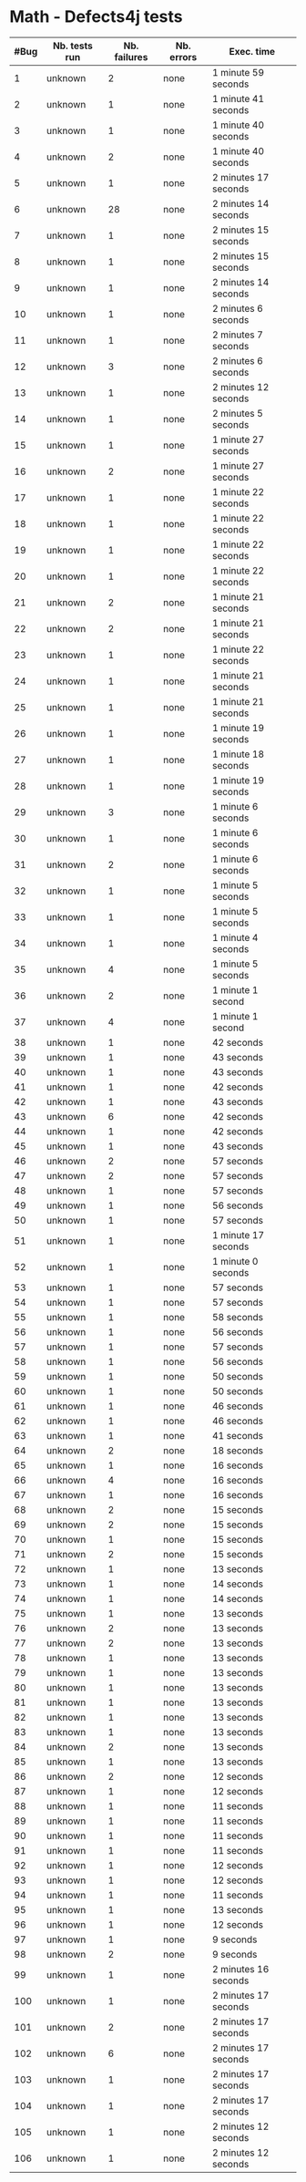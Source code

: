 # Math - Defects4j tests
| #Bug | Nb. tests run | Nb. failures | Nb. errors | Exec. time |
|------|---------------|--------------|------------|------------|
| 1 | unknown |  2 | none |  1 minute 59 seconds |
| 2 | unknown |  1 | none |  1 minute 41 seconds |
| 3 | unknown |  1 | none |  1 minute 40 seconds |
| 4 | unknown |  2 | none |  1 minute 40 seconds |
| 5 | unknown |  1 | none |  2 minutes 17 seconds |
| 6 | unknown |  28 | none |  2 minutes 14 seconds |
| 7 | unknown |  1 | none |  2 minutes 15 seconds |
| 8 | unknown |  1 | none |  2 minutes 15 seconds |
| 9 | unknown |  1 | none |  2 minutes 14 seconds |
| 10 | unknown |  1 | none |  2 minutes 6 seconds |
| 11 | unknown |  1 | none |  2 minutes 7 seconds |
| 12 | unknown |  3 | none |  2 minutes 6 seconds |
| 13 | unknown |  1 | none |  2 minutes 12 seconds |
| 14 | unknown |  1 | none |  2 minutes 5 seconds |
| 15 | unknown |  1 | none |  1 minute 27 seconds |
| 16 | unknown |  2 | none |  1 minute 27 seconds |
| 17 | unknown |  1 | none |  1 minute 22 seconds |
| 18 | unknown |  1 | none |  1 minute 22 seconds |
| 19 | unknown |  1 | none |  1 minute 22 seconds |
| 20 | unknown |  1 | none |  1 minute 22 seconds |
| 21 | unknown |  2 | none |  1 minute 21 seconds |
| 22 | unknown |  2 | none |  1 minute 21 seconds |
| 23 | unknown |  1 | none |  1 minute 22 seconds |
| 24 | unknown |  1 | none |  1 minute 21 seconds |
| 25 | unknown |  1 | none |  1 minute 21 seconds |
| 26 | unknown |  1 | none |  1 minute 19 seconds |
| 27 | unknown |  1 | none |  1 minute 18 seconds |
| 28 | unknown |  1 | none |  1 minute 19 seconds |
| 29 | unknown |  3 | none |  1 minute 6 seconds |
| 30 | unknown |  1 | none |  1 minute 6 seconds |
| 31 | unknown |  2 | none |  1 minute 6 seconds |
| 32 | unknown |  1 | none |  1 minute 5 seconds |
| 33 | unknown |  1 | none |  1 minute 5 seconds |
| 34 | unknown |  1 | none |  1 minute 4 seconds |
| 35 | unknown |  4 | none |  1 minute 5 seconds |
| 36 | unknown |  2 | none |  1 minute 1 second |
| 37 | unknown |  4 | none |  1 minute 1 second |
| 38 | unknown |  1 | none |  42 seconds |
| 39 | unknown |  1 | none |  43 seconds |
| 40 | unknown |  1 | none |  43 seconds |
| 41 | unknown |  1 | none |  42 seconds |
| 42 | unknown |  1 | none |  43 seconds |
| 43 | unknown |  6 | none |  42 seconds |
| 44 | unknown |  1 | none |  42 seconds |
| 45 | unknown |  1 | none |  43 seconds |
| 46 | unknown |  2 | none |  57 seconds |
| 47 | unknown |  2 | none |  57 seconds |
| 48 | unknown |  1 | none |  57 seconds |
| 49 | unknown |  1 | none |  56 seconds |
| 50 | unknown |  1 | none |  57 seconds |
| 51 | unknown |  1 | none |  1 minute 17 seconds |
| 52 | unknown |  1 | none |  1 minute 0 seconds |
| 53 | unknown |  1 | none |  57 seconds |
| 54 | unknown |  1 | none |  57 seconds |
| 55 | unknown |  1 | none |  58 seconds |
| 56 | unknown |  1 | none |  56 seconds |
| 57 | unknown |  1 | none |  57 seconds |
| 58 | unknown |  1 | none |  56 seconds |
| 59 | unknown |  1 | none |  50 seconds |
| 60 | unknown |  1 | none |  50 seconds |
| 61 | unknown |  1 | none |  46 seconds |
| 62 | unknown |  1 | none |  46 seconds |
| 63 | unknown |  1 | none |  41 seconds |
| 64 | unknown |  2 | none |  18 seconds |
| 65 | unknown |  1 | none |  16 seconds |
| 66 | unknown |  4 | none |  16 seconds |
| 67 | unknown |  1 | none |  16 seconds |
| 68 | unknown |  2 | none |  15 seconds |
| 69 | unknown |  2 | none |  15 seconds |
| 70 | unknown |  1 | none |  15 seconds |
| 71 | unknown |  2 | none |  15 seconds |
| 72 | unknown |  1 | none |  13 seconds |
| 73 | unknown |  1 | none |  14 seconds |
| 74 | unknown |  1 | none |  14 seconds |
| 75 | unknown |  1 | none |  13 seconds |
| 76 | unknown |  2 | none |  13 seconds |
| 77 | unknown |  2 | none |  13 seconds |
| 78 | unknown |  1 | none |  13 seconds |
| 79 | unknown |  1 | none |  13 seconds |
| 80 | unknown |  1 | none |  13 seconds |
| 81 | unknown |  1 | none |  13 seconds |
| 82 | unknown |  1 | none |  13 seconds |
| 83 | unknown |  1 | none |  13 seconds |
| 84 | unknown |  2 | none |  13 seconds |
| 85 | unknown |  1 | none |  13 seconds |
| 86 | unknown |  2 | none |  12 seconds |
| 87 | unknown |  1 | none |  12 seconds |
| 88 | unknown |  1 | none |  11 seconds |
| 89 | unknown |  1 | none |  11 seconds |
| 90 | unknown |  1 | none |  11 seconds |
| 91 | unknown |  1 | none |  11 seconds |
| 92 | unknown |  1 | none |  12 seconds |
| 93 | unknown |  1 | none |  12 seconds |
| 94 | unknown |  1 | none |  11 seconds |
| 95 | unknown |  1 | none |  13 seconds |
| 96 | unknown |  1 | none |  12 seconds |
| 97 | unknown |  1 | none |  9 seconds |
| 98 | unknown |  2 | none |  9 seconds |
| 99 | unknown |  1 | none |  2 minutes 16 seconds |
| 100 | unknown |  1 | none |  2 minutes 17 seconds |
| 101 | unknown |  2 | none |  2 minutes 17 seconds |
| 102 | unknown |  6 | none |  2 minutes 17 seconds |
| 103 | unknown |  1 | none |  2 minutes 17 seconds |
| 104 | unknown |  1 | none |  2 minutes 17 seconds |
| 105 | unknown |  1 | none |  2 minutes 12 seconds |
| 106 | unknown |  1 | none |  2 minutes 12 seconds |
